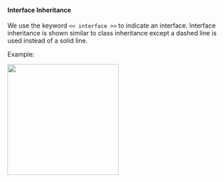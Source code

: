 <link rel="stylesheet" href="{{baseUrl}}/css/textbook.css">

<div class="website-content">

#### Interface Inheritance

<div id="main">

We use the keyword `<< interface >>` to indicate an interface. Interface inheritance is shown similar to class inheritance except a dashed line is used instead of a solid line.

<tip-box>

Example:

<img src="{{baseUrl}}/uml/classDiagrams/interfaceInheritance/introduction/images/staff.png" height="250" />
<p/>

</tip-box>

<!-- extras ------------------------------------------------------------------------------------ -->

<panel header=":paperclip: Extras" expandable type="seamless" expanded>

  <panel header=":mortar_board: Learning Outcomes" expandable type="seamless">
    <include src="exercises.md" />
  </panel>

  <panel header=":package: Resources" expandable type="seamless">
    <include src="resources.md" />
  </panel>

  <panel header=":laughing: Humor" expandable type="seamless">
    <include src="humor.md" />
  </panel>

</panel>

</div>
</div>
